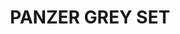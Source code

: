 ---
title: "PANZER GREY SET "
price: "TBA"
desc: "Opis nije dostupan"
img_path: "/assets/img/A.MIG-7407.jpg"
brand: AMMO
available: true
cat: "weathering"
subcat: "WEATHERING SETS"
subsubcat: "SS"
---